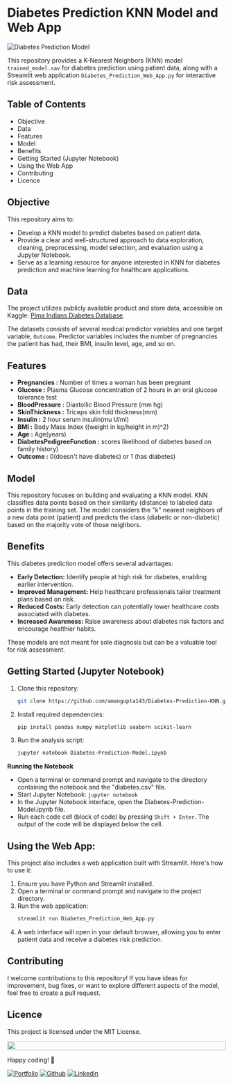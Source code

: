 # Diabetes Prediction KNN Model and Web App

![Diabetes Prediction Model](https://github.com/amangupta143/Diabetes-Prediction-KNN/assets/109453339/69e89fbf-683f-461d-8198-9ee2f04c7ab2)

This repository provides a K-Nearest Neighbors (KNN) model `trained_model.sav` for diabetes prediction using patient data, along with a Streamlit web application `Diabetes_Prediction_Web_App.py` for interactive risk assessment.

## Table of Contents
- Objective
- Data
- Features
- Model
- Benefits
- Getting Started (Jupyter Notebook)
- Using the Web App
- Contributing
- Licence

## Objective
This repository aims to:

- Develop a KNN model to predict diabetes based on patient data.
- Provide a clear and well-structured approach to data exploration, cleaning, preprocessing, model selection, and evaluation using a Jupyter Notebook.
- Serve as a learning resource for anyone interested in KNN for diabetes prediction and machine learning for healthcare applications.


## Data
The project utilizes publicly available product and store data, accessible on Kaggle: <a href="https://www.kaggle.com/datasets/uciml/pima-indians-diabetes-database" >Pima Indians Diabetes Database</a>.

The datasets consists of several medical predictor variables and one target variable, `Outcome`. Predictor variables includes the number of pregnancies the patient has had, their BMI, insulin level, age, and so on.



## Features

- **Pregnancies :** Number of times a woman has been pregnant
- **Glucose :** Plasma Glucose concentration of 2 hours in an oral glucose tolerance test
- **BloodPressure :** Diastollic Blood Pressure (mm hg)
- **SkinThickness :** Triceps skin fold thickness(mm)
- **Insulin :** 2 hour serum insulin(mu U/ml)
- **BMI :** Body Mass Index ((weight in kg/height in m)^2)
- **Age :** Age(years)
- **DiabetesPedigreeFunction :** scores likelihood of diabetes based on family history)
- **Outcome :** 0(doesn't have diabetes) or 1 (has diabetes)


## Model

This repository focuses on building and evaluating a KNN model. KNN classifies data points based on their similarity (distance) to labeled data points in the training set. The model considers the "k" nearest neighbors of a new data point (patient) and predicts the class (diabetic or non-diabetic) based on the majority vote of those neighbors.


## Benefits

This diabetes prediction model offers several advantages:

- **Early Detection:** Identify people at high risk for diabetes, enabling earlier intervention.
- **Improved Management:** Help healthcare professionals tailor treatment plans based on risk.
- **Reduced Costs:** Early detection can potentially lower healthcare costs associated with diabetes.
- **Increased Awareness:** Raise awareness about diabetes risk factors and encourage healthier habits.

These models are not meant for sole diagnosis but can be a valuable tool for risk assessment.


## Getting Started (Jupyter Notebook)
1. Clone this repository:
   ```bash
   git clone https://github.com/amangupta143/Diabetes-Prediction-KNN.git
3. Install required dependencies:
   ```bash
   pip install pandas numpy matplotlib seaborn scikit-learn
5. Run the analysis script:
   ```bash
   jupyter notebook Diabetes-Prediction-Model.ipynb

**Running the Notebook**

- Open a terminal or command prompt and navigate to the directory containing the notebook and the "diabetes.csv" file.
- Start Jupyter Notebook: `jupyter notebook`
- In the Jupyter Notebook interface, open the Diabetes-Prediction-Model.ipynb file.
- Run each code cell (block of code) by pressing `Shift + Enter`. The output of the code will be displayed below the cell.

## Using the Web App:
This project also includes a web application built with Streamlit.  Here's how to use it:
1. Ensure you have Python and Streamlit installed.
2. Open a terminal or command prompt and navigate to the project directory.
3. Run the web application:
   ```bash
   streamlit run Diabetes_Prediction_Web_App.py
4. A web interface will open in your default browser, allowing you to enter patient data and receive a diabetes risk prediction.

## Contributing

I welcome contributions to this repository! If you have ideas for improvement, bug fixes, or want to explore different aspects of the model, feel free to create a pull request.

## Licence
This project is licensed under the MIT License.


<!--- Animated Line: --->

<img src="https://i.imgur.com/dBaSKWF.gif" height="20" width="100%">

Happy coding! 🚀

<!-- Footer Links -->
[![Portfolio](https://img.shields.io/badge/-Portfolio-red?style=flat&logo=appveyor&logoColor=white)](https://github.com/amangupta143)
[![Github](https://img.shields.io/badge/-Github-000?style=flat&logo=Github&logoColor=white)](https://github.com/amangupta143)
[![Linkedin](https://img.shields.io/badge/-LinkedIn-blue?style=flat&logo=Linkedin&logoColor=white)](https://www.linkedin.com/in/amangupta143/)
